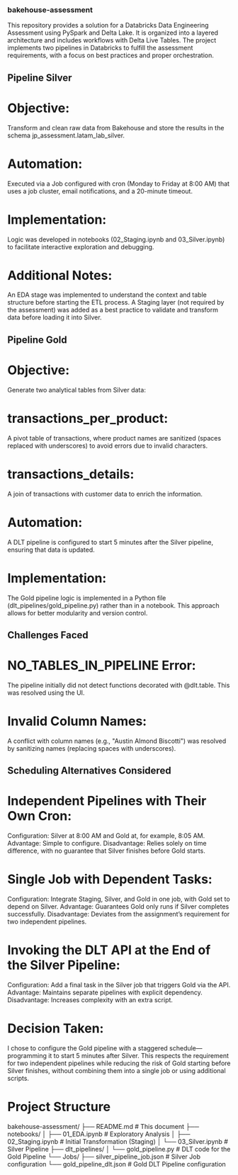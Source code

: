 ### bakehouse-assessment

This repository provides a solution for a Databricks Data Engineering Assessment using PySpark and Delta Lake. It is organized into a layered architecture and includes workflows with Delta Live Tables.
The project implements two pipelines in Databricks to fulfill the assessment requirements, with a focus on best practices and proper orchestration.

## Pipeline Silver

# Objective:
Transform and clean raw data from Bakehouse and store the results in the schema jp_assessment.latam_lab_silver.

# Automation:
Executed via a Job configured with cron (Monday to Friday at 8:00 AM) that uses a job cluster, email notifications, and a 20-minute timeout.

# Implementation:
Logic was developed in notebooks (02_Staging.ipynb and 03_Silver.ipynb) to facilitate interactive exploration and debugging.

# Additional Notes:
An EDA stage was implemented to understand the context and table structure before starting the ETL process.
A Staging layer (not required by the assessment) was added as a best practice to validate and transform data before loading it into Silver.

## Pipeline Gold

# Objective:
Generate two analytical tables from Silver data:

# transactions_per_product: 
A pivot table of transactions, where product names are sanitized (spaces replaced with underscores) to avoid errors due to invalid characters.

# transactions_details: 
A join of transactions with customer data to enrich the information.

# Automation:
A DLT pipeline is configured to start 5 minutes after the Silver pipeline, ensuring that data is updated.

# Implementation:
The Gold pipeline logic is implemented in a Python file (dlt_pipelines/gold_pipeline.py) rather than in a notebook. This approach allows for better modularity and version control.

## Challenges Faced

# NO_TABLES_IN_PIPELINE Error:
The pipeline initially did not detect functions decorated with @dlt.table. This was resolved using the UI.

# Invalid Column Names:
A conflict with column names (e.g., "Austin Almond Biscotti") was resolved by sanitizing names (replacing spaces with underscores).

## Scheduling Alternatives Considered

# Independent Pipelines with Their Own Cron:

Configuration: Silver at 8:00 AM and Gold at, for example, 8:05 AM.
Advantage: Simple to configure.
Disadvantage: Relies solely on time difference, with no guarantee that Silver finishes before Gold starts.

# Single Job with Dependent Tasks:

Configuration: Integrate Staging, Silver, and Gold in one job, with Gold set to depend on Silver.
Advantage: Guarantees Gold only runs if Silver completes successfully.
Disadvantage: Deviates from the assignment’s requirement for two independent pipelines.

# Invoking the DLT API at the End of the Silver Pipeline:

Configuration: Add a final task in the Silver job that triggers Gold via the API.
Advantage: Maintains separate pipelines with explicit dependency.
Disadvantage: Increases complexity with an extra script.

# Decision Taken:
I chose to configure the Gold pipeline with a staggered schedule—programming it to start 5 minutes after Silver. This respects the requirement for two independent pipelines while reducing the risk of Gold starting before Silver finishes, without combining them into a single job or using additional scripts.

# Project Structure

bakehouse-assessment/
├── README.md                          # This document
├── notebooks/
│   ├── 01_EDA.ipynb                   # Exploratory Analysis
│   ├── 02_Staging.ipynb               # Initial Transformation (Staging)
│   └── 03_Silver.ipynb                # Silver Pipeline
├── dlt_pipelines/
│   └── gold_pipeline.py               # DLT code for the Gold Pipeline
└── Jobs/
    ├── silver_pipeline_job.json       # Silver Job configuration
    └── gold_pipeline_dlt.json         # Gold DLT Pipeline configuration


